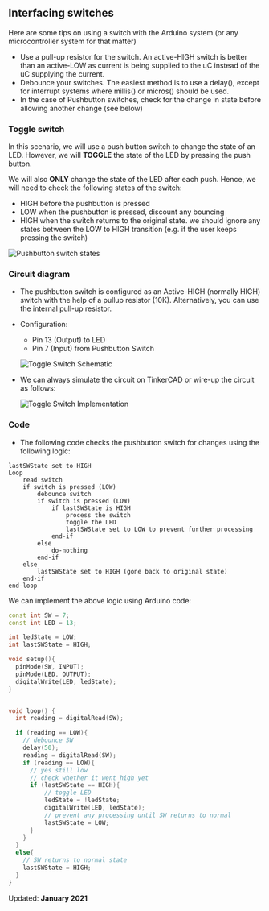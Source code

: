 ## Interfacing switches

Here are some tips on using a switch with the Arduino system (or any microcontroller system for that matter)

- Use a pull-up resistor for the switch.  An active-HIGH switch is better than an active-LOW as current is being supplied to the uC instead of the uC supplying the current.
- Debounce your switches.  The easiest method is to use a delay(), except for interrupt systems where millis() or micros() should be used.
- In the case of Pushbutton switches, check for the change in state before allowing another change (see below)

### Toggle switch

In this scenario, we will use a push button switch to change the state of an LED.  However, we will **TOGGLE** the state of the LED by pressing the push button.

We will also **ONLY** change the state of the LED after each push.  Hence, we will need to check the following states of the switch:

- HIGH before the pushbutton is pressed
- LOW when the pushbutton is pressed, discount any bouncing
- HIGH when the switch returns to the original state.  we should ignore any states between the LOW to HIGH transition (e.g. if the user keeps pressing the switch)

![Pushbutton switch states](sw_states.png)

### Circuit diagram

- The pushbutton switch is configured as an Active-HIGH (normally HIGH) switch with the help of a pullup resistor (10K).  Alternatively, you can use the internal pull-up resistor.
- Configuration:

	- Pin 13 (Output) to LED
	- Pin 7 (Input) from Pushbutton Switch

	![Toggle Switch Schematic](sw_cct.png)

- We can always simulate the circuit on TinkerCAD or wire-up the circuit as follows:

  ![Toggle Switch Implementation](sw_wireup.png)

### Code

- The following code checks the pushbutton switch for changes using the following logic:

```
lastSWState set to HIGH
Loop
	read switch
	if switch is pressed (LOW)
		debounce switch
		if switch is pressed (LOW)
			if lastSWState is HIGH
				process the switch
				toggle the LED
				lastSWState set to LOW to prevent further processing
			end-if
		else
			do-nothing
		end-if
	else
		lastSWState set to HIGH (gone back to original state)
	end-if
end-loop
```

We can implement the above logic using Arduino code:

```C++
const int SW = 7;
const int LED = 13;

int ledState = LOW;
int lastSWState = HIGH;

void setup(){
  pinMode(SW, INPUT);
  pinMode(LED, OUTPUT);
  digitalWrite(LED, ledState);
}


void loop() {
  int reading = digitalRead(SW);

  if (reading == LOW){
    // debounce SW
    delay(50);
    reading = digitalRead(SW);
    if (reading == LOW){
      // yes still low
      // check whether it went high yet
      if (lastSWState == HIGH){
      	  // toggle LED
          ledState = !ledState;
          digitalWrite(LED, ledState);
          // prevent any processing until SW returns to normal
          lastSWState = LOW;
      }
    }
  }
  else{
  	// SW returns to normal state
    lastSWState = HIGH;
  }
}

```

Updated: **January 2021**